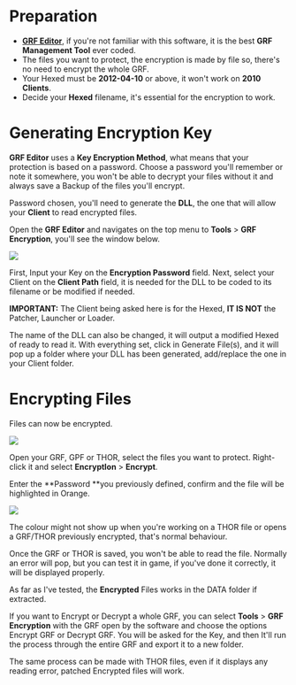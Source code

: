 Preparation
===========
- **[GRF Editor](https://rathena.org/board/files/file/2766-grf-editor/)**, if you're not familiar with this software, it is the best **GRF Management Tool** ever coded.
- The files you want to protect, the encryption is made by file so, there's no need to encrypt the whole GRF.
- Your Hexed must be **2012-04-10** or above, it won't work on **2010 Clients**.
- Decide your **Hexed** filename, it's essential for the encryption to work.

Generating Encryption Key
=========================
**GRF Editor** uses a **Key Encryption Method**, what means that your protection is based on a password.
Choose a password you'll remember or note it somewhere, you won't be able to decrypt your files without it and always save a Backup of the files you'll encrypt.

Password chosen, you'll need to generate the **DLL**, the one that will allow your **Client** to read encrypted files.

Open the **GRF Editor** and navigates on the top menu to **Tools** > **GRF Encryption**, you'll see the window below. 

![](https://i.imgur.com/rb17MD4.png)

First, Input your Key on the **Encryption Password** field.
Next, select your Client on the **Client Path** field, it is needed for the DLL to be coded to its filename or be modified if needed.

**IMPORTANT:** The Client being asked here is for the Hexed, **IT IS NOT** the Patcher, Launcher or Loader.

The name of the DLL can also be changed, it will output a modified Hexed of ready to read it.
With everything set, click in Generate File(s), and it will pop up a folder where your DLL has been generated, add/replace the one in your Client folder. 

﻿Encrypting Files﻿
================
Files can now be encrypted. 

![](https://i.imgur.com/YHXLCJs.png)

Open your GRF, GPF or THOR, select the files you want to protect.
Right-click it and select **EncryptIon** > **Encrypt**.

Enter the **Password **you previously defined, confirm and the file will be highlighted in Orange.

![](https://i.imgur.com/MUg1W6H.png)

The colour might not show up when you're working on a THOR file or opens a GRF/THOR previously encrypted, that's normal behaviour.

Once the GRF or THOR is saved, you won't be able to read the file.
Normally an error will pop, but you can test it in game, if you've done it correctly, it will be displayed properly.

As far as I've tested, the **Encrypted** Files works in the DATA folder if extracted.

If you want to Encrypt or Decrypt a whole GRF, you can select **Tools** > **GRF Encryption** with the GRF open by the software and choose the options Encrypt GRF or Decrypt GRF.
You will be asked for the Key, and then It'll run the process through the entire GRF and export it to a new folder.

The same process can be made with THOR files, even if it displays any reading error, patched Encrypted files will work.